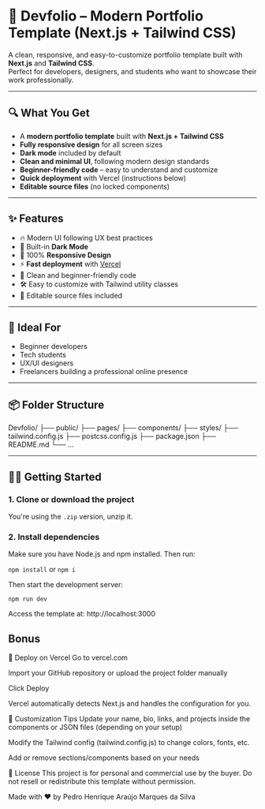 # 🚀 Devfolio – Modern Portfolio Template (Next.js + Tailwind CSS)

A clean, responsive, and easy-to-customize portfolio template built with **Next.js** and **Tailwind CSS**.  
Perfect for developers, designers, and students who want to showcase their work professionally.

---

## 🔍 What You Get

- A **modern portfolio template** built with **Next.js + Tailwind CSS**
- **Fully responsive design** for all screen sizes
- **Dark mode** included by default
- **Clean and minimal UI**, following modern design standards
- **Beginner-friendly code** – easy to understand and customize
- **Quick deployment** with Vercel (instructions below)
- **Editable source files** (no locked components)

---

## ✨ Features

- 🔥 Modern UI following UX best practices  
- 🌙 Built-in **Dark Mode**  
- 📱 100% **Responsive Design**  
- ⚡ **Fast deployment** with [Vercel](https://vercel.com)  
- 🧩 Clean and beginner-friendly code  
- 🛠️ Easy to customize with Tailwind utility classes  
- 📁 Editable source files included  

---

## 👤 Ideal For

- Beginner developers
- Tech students
- UX/UI designers
- Freelancers building a professional online presence

---

## 📦 Folder Structure

Devfolio/ ├── public/ ├── pages/ ├── components/ ├── styles/ ├── tailwind.config.js ├── postcss.config.js ├── package.json ├── README.md └── ...

---

## 🧑‍💻 Getting Started

### 1. Clone or download the project

You're using the `.zip` version, unzip it.

### 2. Install dependencies

Make sure you have Node.js and npm installed. Then run: 

`npm install` or `npm i`

Then start the development server:

`npm run dev`

Access the template at: http://localhost:3000

## Bonus

🚀 Deploy on Vercel
Go to vercel.com

Import your GitHub repository or upload the project folder manually

Click Deploy

Vercel automatically detects Next.js and handles the configuration for you.

🎨 Customization Tips
Update your name, bio, links, and projects inside the components or JSON files (depending on your setup)

Modify the Tailwind config (tailwind.config.js) to change colors, fonts, etc.

Add or remove sections/components based on your needs

📄 License
This project is for personal and commercial use by the buyer.
Do not resell or redistribute this template without permission.

Made with ❤️ by Pedro Henrique Araújo Marques da Silva


